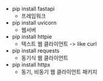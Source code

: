 - pip install fastapi
  - 프레임워크
- pip install uvicorn
  - 웹서버
- pip install httpie
  - 텍스트 웹 클라이언트 -> like curl
- pip install requests
  - 동기식 웹 클라이언트
- pip install httpx
  - 동기, 비동기 웹 클라이언트 패키지
